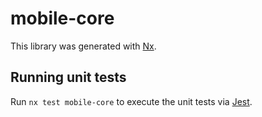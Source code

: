 # mobile-core

This library was generated with [Nx](https://nx.dev).

## Running unit tests

Run `nx test mobile-core` to execute the unit tests via [Jest](https://jestjs.io).

